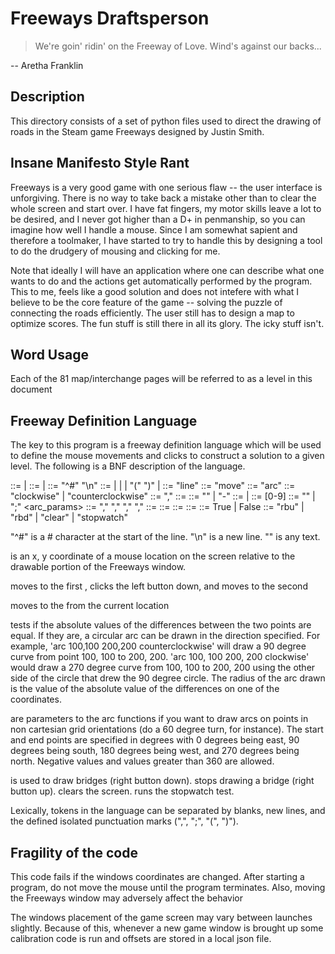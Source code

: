 # Freeways Draftsperson

> We're goin' ridin' on the Freeway of Love. Wind's against our backs...

-- Aretha Franklin

## Description

This directory consists of a set of python files used to direct the drawing
of roads in the Steam game Freeways designed by Justin Smith.

## Insane Manifesto Style Rant

Freeways is a very good game with one serious flaw -- the user interface is
unforgiving.  There is no way to take back a mistake other than to clear the
whole screen and start over.  I have fat fingers, my motor skills leave a lot
to be desired, and I never got higher than a D+ in penmanship, so you can
imagine how well I handle a mouse.  Since I am somewhat sapient and therefore
a toolmaker, I have started to try to handle this by designing a tool to do
the drudgery of mousing and clicking for me.

Note that ideally I will have an application where one can describe what one
wants to do and the actions get automatically performed by the program.
This to me, feels like a good solution and does not intefere with what I believe to be the core feature of the game -- solving the puzzle of
connecting the roads efficiently.  The user still has to design a map to optimize scores.  The fun stuff is still there in all its glory.
The icky stuff isn't.


## Word Usage

Each of the 81 map/interchange pages will be referred to as a level in this
document

## Freeway Definition Language

The key to this program is a freeway definition language which will be used
to define the mouse movements and clicks to construct a solution to a given
level. The following is a BNF description of the language.

<program> ::= <statement> | <statement> <program>
<statement> ::= <comment> | <action>
<comment> ::= "^#" <text> "\n"
<action> ::= <line> | <move> | <arc> | "(" <arc-params> ")" | <commands>
<line> ::= "line" <point> <point> <terminator>
<move> ::= "move" <point> <terminator>
<arc> ::= "arc" <point> <point> <direction> <terminator>
<direction> ::= "clockwise" | "counterclockwise"
<point> ::= <number> "," <number>
<number> ::= <sign> <pos-num>
<sign> ::=  "" | "-"
<pos-num> ::= <digit> | <pos-num><digit>
<digit> ::= [0-9]
<terminator> ::= "" | ";"
<arc_params> ::= <radius> "," <origin> "," <start> "," <end> "," <clockwise>
<radius> ::= <pos-num>
<origin> ::= <point>
<start> ::= <number>
<end> ::= <number>
<clockwise> ::= True | False
<commands> ::= "rbu" | "rbd" | "clear" | "stopwatch"

"^#" is a # character at the start of the line. "\n" is a new line.
"<text>" is any text.

<point> is an x, y coordinate of a mouse location on the screen relative
to the drawable portion of the Freeways window.

<line> moves to the first <point>, clicks the left button down, and moves
to the second <point>

<move> moves to the <point> from the current location

<arc> tests if the absolute values of the differences between the two points
are equal.  If they are, a circular arc can be drawn in the direction
specified.  For example, 'arc 100,100 200,200 counterclockwise' will draw a
90 degree curve from point 100, 100 to 200, 200.  'arc 100, 100 200, 200
clockwise' would draw a 270 degree curve from 100, 100 to 200, 200 using the
other side of the circle that drew the 90 degree circle.  The radius of the
arc drawn is the value of the absolute value of the differences on one
of the coordinates.

<arc-params> are parameters to the arc functions if you want to draw arcs
on points in non cartesian grid orientations (do a 60 degree turn, for
instance).  The start and end points are specified in degrees with 0 degrees
being east, 90 degrees being south, 180 degrees being west, and 270 degrees
being north.  Negative values and values greater than 360 are allowed.

<rbd> is used to draw bridges (right button down).  <rbu> stops drawing a
bridge (right button up).  <clear> clears the screen.  <stopwatch> runs the
stopwatch test.

Lexically, tokens in the language can be separated by blanks, new lines, and
the defined isolated punctuation marks (",", ";", "(", ")").

## Fragility of the code

This code fails if the windows coordinates are changed.  After starting
a program, do not move the mouse until the program terminates.  Also,
moving the Freeways window may adversely affect the behavior

The windows placement of the game screen may vary between launches slightly.
Because of this, whenever a new game window is brought up some calibration
code is run and offsets are stored in a local json file.
